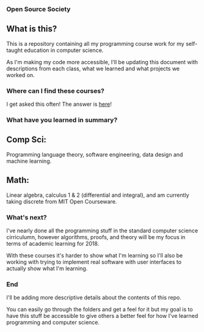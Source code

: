 ### Open Source Society

## What is this?
This is a repository containing all my programming course work for my self-taught education in computer science.

As I'm making my code more accessible, I'll be updating this document with descriptions from each class,
what we learned and what projects we worked on.

### Where can I find these courses?
I get asked this often! The answer is [here](https://github.com/ossu/computer-science)!

### What have you learned in summary?
## Comp Sci:
Programming language theory, software engineering, data design and machine learning.

## Math:
Linear algebra, calculus 1 & 2 (differential and integral), and am currently taking discrete from MIT Open Courseware.

### What's next?
I've nearly done all the programming stuff in the standard computer science cirriculumn, however algorithms, proofs,
and theory will be my focus in terms of academic learning for 2018. 

With these courses it's harder to show what I'm learning so I'll also be working with trying to implement real software
with user interfaces to actually show what I'm learning.

### End 
I'll be adding more descriptive details about the contents of this repo. 

You can easily go through the folders and get a feel for it but my goal is to have this stuff be accessible to give others
a better feel for how I've learned programming and computer science.
